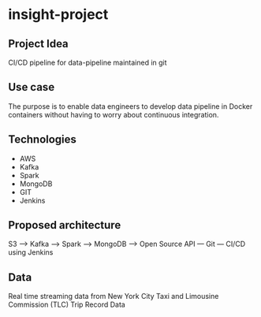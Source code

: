 # insight-project
## Project Idea
CI/CD pipeline for data-pipeline maintained in git
## Use case
The purpose is to enable data engineers to develop data pipeline in Docker containers without having to worry about continuous integration.
## Technologies
* AWS
* Kafka
* Spark
* MongoDB
* GIT
* Jenkins
## Proposed architecture
S3 —> Kafka —> Spark —> MongoDB —> Open Source API
— Git
— CI/CD using Jenkins
## Data
Real time streaming data from New York City Taxi and Limousine Commission (TLC) Trip Record Data
